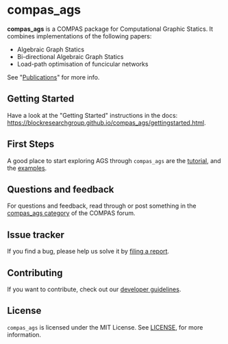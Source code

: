 # compas_ags

**compas_ags** is a COMPAS package for Computational Graphic Statics.
It combines implementations of the following papers:

* Algebraic Graph Statics
* Bi-directional Algebraic Graph Statics
* Load-path optimisation of funcicular networks

See "[Publications](https://blockresearchgroup.github.io/compas_ags/publications.html)" for more info.

## Getting Started

Have a look at the "Getting Started" instructions in the docs: <https://blockresearchgroup.github.io/compas_ags/gettingstarted.html>.

## First Steps

A good place to start exploring AGS through `compas_ags` are the [tutorial](https://blockresearchgroup.github.io/compas_ags/tutorial.html), and the [examples](https://blockresearchgroup.github.io/compas_ags/examples.html).

## Questions and feedback

For questions and feedback, read through or post something in the [compas_ags category](https://forum.compas-framework.org/c/compas-ags) of the COMPAS forum.

## Issue tracker

If you find a bug, please help us solve it by [filing a report](https://github.com/blockresearchgroup/compas_ags/issues).

## Contributing

If you want to contribute, check out our [developer guidelines](https://blockresearchgroup.github.io/compas_ags/devguide.html).

## License

`compas_ags` is licensed under the MIT License. See [LICENSE](https://github.com/blockresearchgroup/compas_ags/blob/master/LICENSE), for more information.
